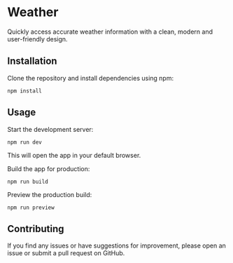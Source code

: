 # Weather

Quickly access accurate weather information with a clean, modern and user-friendly design.



## Installation

Clone the repository and install dependencies using npm:

`npm install`

## Usage

Start the development server:

`npm run dev`

This will open the app in your default browser.

Build the app for production:

`npm run build`

Preview the production build:

`npm run preview`

## Contributing

If you find any issues or have suggestions for improvement, please open an issue or submit a pull request on GitHub.


